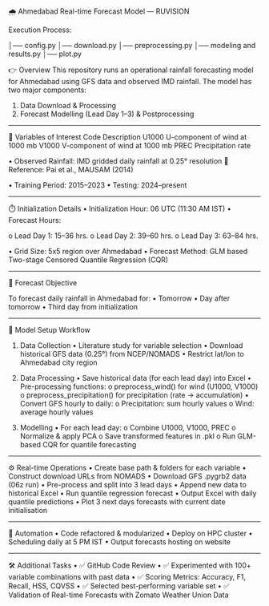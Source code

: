 🌧 Ahmedabad Real-time Forecast Model — RUVISION

Execution Process:

│── config.py │── download.py │── preprocessing.py │── modeling and results.py │── plot.py

👉 Overview
This repository runs an operational rainfall forecasting model for Ahmedabad using GFS data and observed IMD rainfall. The model has two major components:
1.	Data Download & Processing
2.	Forecast Modelling (Lead Day 1–3) & Postprocessing
________________________________________
📌 Variables of Interest
Code	    Description
U1000	    U-component of wind at 1000 mb
V1000	    V-component of wind at 1000 mb
PREC	    Precipitation rate 

•	Observed Rainfall: IMD gridded daily rainfall at 0.25° resolution
📖 Reference: Pai et al., MAUSAM (2014)

•	Training Period: 2015–2023
•	Testing: 2024–present
________________________________________
⏱️ Initialization Details
•	Initialization Hour: 06 UTC (11:30 AM IST)
•	Forecast Hours:

o	Lead Day 1: 15–36 hrs.
o	Lead Day 2: 39–60 hrs.
o	Lead Day 3: 63–84 hrs.

•	Grid Size: 5x5 region over Ahmedabad
•	Forecast Method: GLM based Two-stage Censored Quantile Regression (CQR)
________________________________________
🎯 Forecast Objective

To forecast daily rainfall in Ahmedabad for:
•	Tomorrow
•	Day after tomorrow
•	Third day from initialization
________________________________________
🧠 Model Setup Workflow

1. Data Collection
•	Literature study for variable selection
•	Download historical GFS data (0.25°) from NCEP/NOMADS
•	Restrict lat/lon to Ahmedabad city region

2. Data Processing
•	Save historical data (for each lead day) into Excel
•	Pre-processing functions:
o	preprocess_wind() for wind (U1000, V1000)
o	preprocess_precipitation() for precipitation (rate → accumulation)
•	Convert GFS hourly to daily:
o	Precipitation: sum hourly values
o	Wind: average hourly values

3. Modelling
•	For each lead day:
o	Combine U1000, V1000, PREC
o	Normalize & apply PCA
o	Save transformed features in .pkl
o	Run GLM-based CQR for quantile forecasting
________________________________________
⚙️ Real-time Operations
•	Create base path & folders for each variable
•	Construct download URLs from NOMADS
•	Download GFS .pygrb2 data (06z run)
•	Pre-process and split into 3 lead days
•	Append new data to historical Excel
•	Run quantile regression forecast
•	Output Excel with daily quantile predictions
•	Plot 3 next days forecasts with current date initialisation
________________________________________
🚀 Automation
•	Code refactored & modularized
•	Deploy on HPC cluster
•	Scheduling daily at 5 PM IST
•	Output forecasts hosting on website 
________________________________________
🛠️ Additional Tasks
•	✅ GitHub Code Review
•	✅ Experimented with 100+ variable combinations with past data
•	✅ Scoring Metrics: Accuracy, F1, Recall, HSS, CQVSS
•	✅ Selected best-performing variable set
•	✅ Validation of Real-time Forecasts with Zomato Weather Union Data

